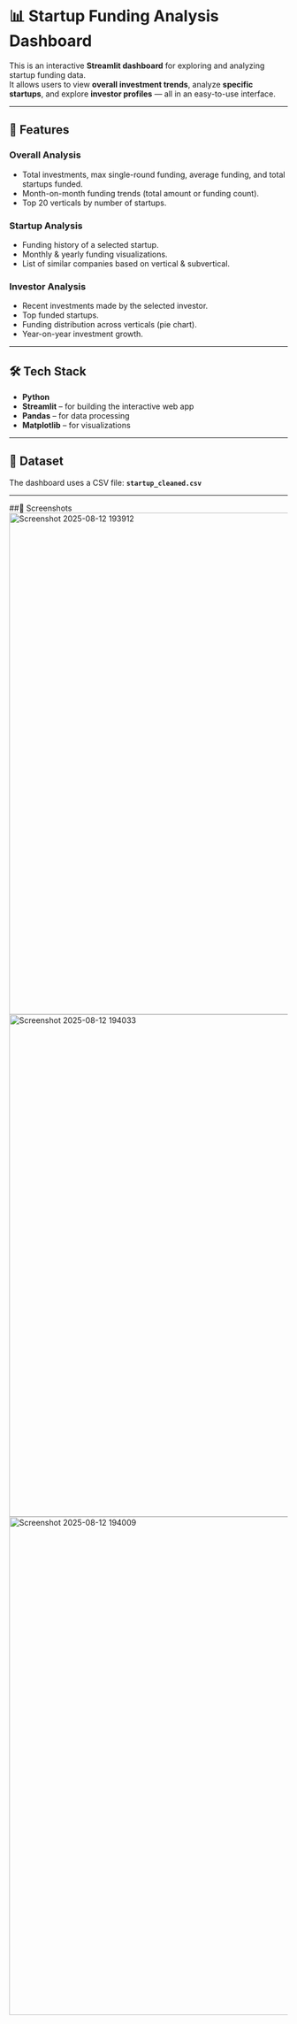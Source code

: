# 📊 Startup Funding Analysis Dashboard

This is an interactive **Streamlit dashboard** for exploring and analyzing startup funding data.  
It allows users to view **overall investment trends**, analyze **specific startups**, and explore **investor profiles** — all in an easy-to-use interface.

---

## 🚀 Features

### **Overall Analysis**
- Total investments, max single-round funding, average funding, and total startups funded.  
- Month-on-month funding trends (total amount or funding count).  
- Top 20 verticals by number of startups.  

### **Startup Analysis**
- Funding history of a selected startup.  
- Monthly & yearly funding visualizations.  
- List of similar companies based on vertical & subvertical.  

### **Investor Analysis**
- Recent investments made by the selected investor.  
- Top funded startups.  
- Funding distribution across verticals (pie chart).  
- Year-on-year investment growth.  

---

## 🛠️ Tech Stack
- **Python**  
- **Streamlit** – for building the interactive web app  
- **Pandas** – for data processing  
- **Matplotlib** – for visualizations  

---

## 📂 Dataset
The dashboard uses a CSV file: **`startup_cleaned.csv`**

---


##📸 Screenshots
<img width="1918" height="907" alt="Screenshot 2025-08-12 193912" src="https://github.com/user-attachments/assets/7f52b208-dc8a-4678-a56c-7fcc48e8c270" />
<img width="1919" height="908" alt="Screenshot 2025-08-12 194033" src="https://github.com/user-attachments/assets/cfffc5ba-bc8e-427c-acef-35e2208cc577" />
<img width="1919" height="901" alt="Screenshot 2025-08-12 194009" src="https://github.com/user-attachments/assets/97ec33d5-ea65-4237-a24a-8db1c4f21a60" />
